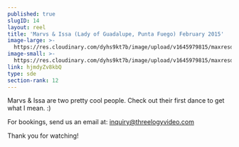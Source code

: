 ```yaml
---
published: true
slugID: 14
layout: reel
title: 'Marvs & Issa (Lady of Guadalupe, Punta Fuego) February 2015'
image-large: >-
  https://res.cloudinary.com/dyhs9kt7b/image/upload/v1645979815/maxresdefault.jpg
image-small: >-
  https://res.cloudinary.com/dyhs9kt7b/image/upload/v1645979815/maxresdefault.jpg
link: hjmdyZv8kbQ
type: sde
section-rank: 12
---
```

Marvs & Issa are two pretty cool people. Check out their first dance to get what I mean. :) 

For bookings, send us an email at: inquiry@threelogyvideo.com

Thank you for watching!
